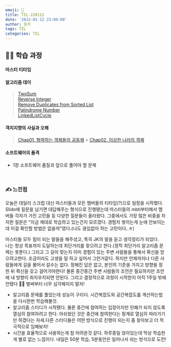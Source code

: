 ```yaml
---
emoji: 📝
title: TIL-220112
date: '2022-01-12 23:00:00'
author: 포키
tags: TIL
categories: TIL
---
```


## 👨‍💻 학습 과정

#### 마스터 티타임

#### 알고리즘 데이

> [TwoSum](https://github.com/Seokho-Ham/Algorithms/blob/master/leetcode/src/easy/TwoSum.java)  
> [Reverse Integer](https://github.com/Seokho-Ham/Algorithms/blob/master/leetcode/src/easy/ReverseInteger.java)  
> [Remove Duplicates from Sorted List](https://github.com/Seokho-Ham/Algorithms/blob/master/leetcode/src/easy/RemoveDuplicatesFromSortedList.java)  
> [Palindrome Number]()  
> [LinkedListCycle]()

#### 객치지향의 사실과 오해

> [Chap01. 협력하는 객체들의 공동체](https://seokho-ham.github.io/posts/oop/rabbit_chap01) > [Chap02. 이상한 나라의 객체](https://seokho-ham.github.io/posts/oop/rabbit_chap02)

#### 소프트웨어의 품격

- 1장 소프트웨어 품질과 앞으로 풀어야 할 문제

<br>

### ✍ 느낀점

오늘은 데일리 스크럽 대신 마스터들과 모든 멤버들의 티타임(?)으로 일정을 시작했다. Slido에 질문을 남기면 대답해주는 형식으로 진행됐는데 마스터들의 mbti부터해서 멤버들 각자가 가진 고민들 등 다양한 질문들이 올라왔다.
그중에서도 가장 많은 비중을 차지한 질문은 "지금 제대로 학습하고 있는건지 모르겠다. 경험치 쌓이는게 눈에 안보이는데 이걸 확인할 방법은 없을까"였다.(나도 끊임없이 하는 고민이다..ㅎ)

마스터들 모두 힘이 되는 말들을 해주셨고, 특히 JK의 말을 듣고 생각정리가 되었다.  
나는 항상 목표까지 도달하는데 최단거리를 찾으려고 한다.(정작 최단거리 알고리즘 문제는 못푼다.) 그리고 그 길이 맞는지 이미 경험이 있는 주변 사람들을 통해서 확신을 얻으려고한다. 조금이라도 고생을 덜 하고 싶어서 그런거같다.
하지만 언제까지나 다른 사람들에게 길을 물어서 갈수는 없다. 정해진 답은 없고, 본인의 기준을 가지고 방향을 정한 뒤 확신을 갖고 걸어가야한다! 물론 중간중간 주변 사람들의 조언은 필요하지만 조언에 내 방향이 좌지우지되면 안된다.
그리고 결정적으로 과정이 시작한지 아직 1주일 밖에 안됐다 🤣🤣 벌써부터 너무 심각해지지 말자!

- 알고리즘 문제를 풀었는데 성능이 구리다. 시간복잡도와 공간복잡도를 계산하는법을 다시한번 학습해볼것.
- 알고리즘 스터디가 시작됐다. 물론 중간에 참여하는 입장이지만 민폐가 되지 않도록 열심히 참여하려고 한다. 아쉬웠던 것은 중간에 참여한다는 핑계로 열심히 따라가기만 하겠다는 자세.다른 스터디들은 어떤 방식으로 진행이 되는지 좀 찾아보고 더 적극적으로 임해보자!
- 시간을 효율적으로 사용하는게 참 어려운것 같다. 하루종일 앉아있는데 막상 학습한게 별로 없는 느낌이다. 내일은 50분 학습, 5분동안은 일어나서 쉬는 방식으로 도전!
